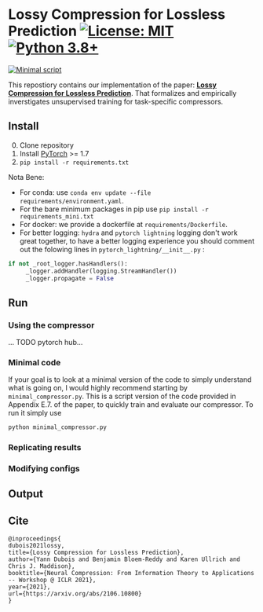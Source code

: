 # Lossy Compression for Lossless Prediction [![License: MIT](https://img.shields.io/badge/License-MIT-yellow.svg)](https://github.com/YannDubs/lossyless/blob/main/LICENSE) [![Python 3.8+](https://img.shields.io/badge/python-3.8+-blue.svg)](https://www.python.org/downloads/release/python-380/)

[![Minimal script](https://colab.research.google.com/assets/colab-badge.svg)](https://colab.research.google.com/github/googlecolab/colabtools/blob/master/notebooks/colab-github-demo.ipynb)

This repostiory contains our implementation of the paper: [**Lossy Compression for Lossless Prediction**](https://arxiv.org/abs/2106.10800). That formalizes and empirically inverstigates unsupervised training for task-specific compressors.

## Install

0. Clone repository
1. Install [PyTorch](https://pytorch.org/) >=  1.7
2. `pip install -r requirements.txt`

Nota Bene: 
- For conda: use  `conda env update --file requirements/environment.yaml`.
- For the bare minimum packages in pip use `pip install -r requirements_mini.txt`
- For docker: we provide a dockerfile at `requirements/Dockerfile`.
- For better logging: `hydra` and `pytorch lightning` logging don't work great together, to have a better logging experience you should comment out the folowing lines in `pytorch_lightning/__init__.py` :

```python
if not _root_logger.hasHandlers():
     _logger.addHandler(logging.StreamHandler())
     _logger.propagate = False
```

## Run

### Using the compressor 

... TODO pytorch hub... 


### Minimal code

If your goal is to look at a minimal version of the code to simply understand what is going on, I would highly recommend starting by `minimal_compressor.py`. This is a script version of the code provided in Appendix E.7. of the paper, to quickly train and evaluate our compressor. To run it simply use 

```bash
python minimal_compressor.py
```

### Replicating results

### Modifying configs

## Output

## Cite
```
@inproceedings{
dubois2021lossy,
title={Lossy Compression for Lossless Prediction},
author={Yann Dubois and Benjamin Bloem-Reddy and Karen Ullrich and Chris J. Maddison},
booktitle={Neural Compression: From Information Theory to Applications -- Workshop @ ICLR 2021},
year={2021},
url={https://arxiv.org/abs/2106.10800}
}
```
